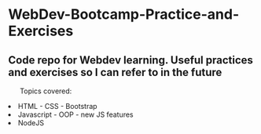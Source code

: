 # WebDev-Bootcamp-Practice-and-Exercises
<h2> Code repo for Webdev learning. Useful practices and exercises so I can refer to in the future </h2>
<div>
<ul>Topics covered:</ul>
<li> HTML - CSS - Bootstrap </li>
<li> Javascript - OOP - new JS features </li>
<li> NodeJS </li> </div>
